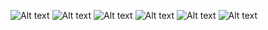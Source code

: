 ![Alt text](<Capture d’écran 2023-12-20 110341.png>) ![Alt text](<Capture d’écran 2023-12-20 110532.png>) ![Alt text](<Capture d’écran 2023-12-20 110604.png>) ![Alt text](<Capture d’écran 2023-12-20 110633.png>) ![Alt text](<Capture d’écran 2023-12-20 110707.png>) ![Alt text](<Capture d’écran 2023-12-20 110739.png>)